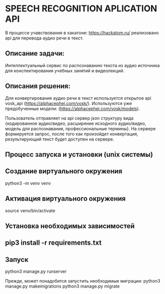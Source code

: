 # SPEECH RECOGNITION APLICATION API

В процессе учавствования в хакатоне: https://hackatom.ru/ реализовано api для перевода аудио речи в текст.

## Описание задачи:
Интеллектуальный сервис по распознаванию текста из аудио
источника для конспектирования учебных занятий и видеолекций.

## Описания решения:
Для конвертирования аудио речи в текст используется открытое api vosk_api (https://alphacephei.com/vosk/).
Используются уже предобученные модели: (https://alphacephei.com/vosk/models).

Пользователь отправляет на api сервер json структуру вида {кодированное аудио/видео, расширение исходного аудио/видео, модель для распознавания, профессиональные термины}. На сервере формируется запрос, после того как произойдет конвертация, результирующий текст будет доступен на сервере.

## Процесс запуска и установки (unix системы)

## Создание виртуального окружения ##
python3 -m venv venv
## Активация виртуального окружения ##
source venv/bin/activate
## Установка необходимых зависимостей ##
## pip3 install -r requirements.txt ##

## Запуск

python3 manage.py runserver

Прежде, может понадобится запустить необходимые миграции:
python3 manage.py makemigrations
python3 manage.py migrate
